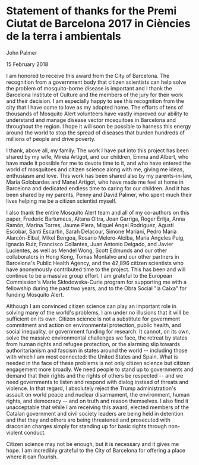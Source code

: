 # Statement of thanks for the Premi Ciutat de Barcelona 2017 in Ciències de la terra i ambientals

John Palmer

15 February 2018

I am honored to receive this award from the City of Barcelona. The recognition from a government body that citizen scientists can help solve the problem of mosquito-borne disease is important and I thank the Barcelona Institute of Culture and the members of the jury for their work and their decision. I am especially happy to see this recognition from the city that I have come to love as my adopted home. The efforts of tens of thousands of Mosquito Alert volunteers have vastly improved our ability to understand and manage disease vector mosquitoes in Barcelona and throughout the region. I hope it will soon be possible to harness this energy around the world to stop the spread of diseases that burden hundreds of millions of people and drive poverty.

I thank, above all, my family. The work I have put into this project has been shared by my wife, Mireia Artigot, and our children, Emma and Albert, who have made it possible for me to devote time to it, and who have entered the world of mosquitoes and citizen science along with me, giving me ideas, enthusiasm and love. This work has been shared also by my parents-in-law, Maria Golobardes and Manel Artigot, who have made me feel at home in Barcelona and dedicated endless time to caring for our children. And it has been shared by my parents, Penny and David Palmer, who spent much their lives helping me be a citizen scientist myself.

I also thank the entire Mosquito Alert team and all of my co-authors on this paper, Frederic Bartumeus, Aitana Oltra, Joan Garriga, Roger Eritja, Anna Ramón, Marina Torres, Jaume Piera, Miquel Àngel Rodríguez, Agustí Escobar, Santi Escartin, Sarah Delacour, Simone Mariani, Pedro María Alarcón-Elbal, Mikel Bengoa, Rosario Melero-Alcíba, Maria Ángeles Puig, Ignacio Ruiz, Francisco Collantes, Juan Antonio Delgado, and Javier Lucientes, as well as Mendel Wong, Scott Edmunds and our other collaborators in Hong Kong, Tomas Montalvo and our other partners in Barcelona's Public Health Agency, and the 42,896 citizen scientists who have anonymously contributed time to the project. This has been and will continue to be a massive group effort. I am grateful to the European Commission's Marie Skłodowska-Curie program for supporting me with a fellowship during the past two years, and to the Obra Social "la Caixa" for funding Mosquito Alert.

Although I am convinced citizen science can play an important role in solving many of the world's problems, I am under no illusions that it will be sufficient on its own. Citizen science is not a substitute for government commitment and action on environmental protection, public health, and social inequality, or government funding for research. It cannot, on its own, solve the massive environmental challenges we face, the retreat by states from human rights and refugee protection, or the alarming slip towards authoritarianism and fascism in states around the world -- including those with which I am most connected: the United States and Spain. What is needed in the face of these problems is not only citizen science but citizen engagement more broadly. We need people to stand up to governments and demand that their rights and the rights of others be respected -- and we need governments to listen and respond with dialog instead of threats and violence. In that regard, I absolutely reject the Trump administration's assault on world peace and nuclear disarmament, the environment, human rights, and democracy -- and on truth and reason themselves. I also find it unacceptable that while I am receiving this award, elected members of the Catalan government and civil society leaders are being held in detention and that they and others are being threatened and prosecuted with draconian charges simply for standing up for basic rights through non-violent conduct. 

Citizen science may not be enough, but it is necessary and it gives me hope. I am incredibly grateful to the City of Barcelona for offering a place where it can flourish.
